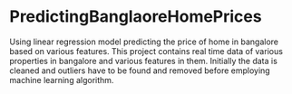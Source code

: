 # PredictingBanglaoreHomePrices
Using linear regression model predicting the price of home in bangalore based on various features.
This project contains real time data of various properties in bangalore and various features in them.
Initially the data is cleaned and outliers have to be found and removed before employing machine learning algorithm.
